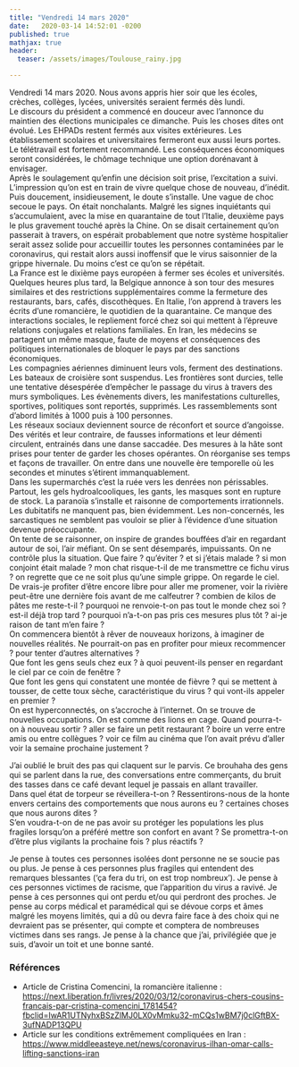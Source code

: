 ```yaml
---
title: "Vendredi 14 mars 2020"
date:   2020-03-14 14:52:01 -0200
published: true
mathjax: true
header:
  teaser: /assets/images/Toulouse_rainy.jpg

---
```


Vendredi 14 mars 2020. Nous avons appris hier soir que les écoles, crèches, collèges, lycées, universités seraient fermés dès lundi. <br>
Le discours du président a commencé en douceur avec l’annonce du maintien des élections municipales ce dimanche. Puis les choses dites ont évolué. Les EHPADs restent fermés aux visites extérieures. Les établissement scolaires et universitaires fermeront eux aussi leurs portes. Le télétravail est fortement recommandé. Les conséquences économiques seront considérées, le chômage technique une option dorénavant à envisager. <br>
Après le soulagement qu’enfin une décision soit prise, l’excitation a suivi. L’impression qu’on est en train de vivre quelque chose de nouveau, d’inédit. Puis doucement, insidieusement, le doute s’installe. Une vague de choc secoue le pays. On était nonchalants. Malgré les signes inquiétants qui s’accumulaient, avec la mise en quarantaine de tout l’Italie, deuxième pays le plus gravement touché après la Chine. On se disait certainement qu’on passerait à travers, on espérait probablement que notre système hospitalier serait assez solide pour accueillir toutes les personnes contaminées par le coronavirus, qui restait alors aussi inoffensif que le virus saisonnier de la grippe hivernale. Du moins c’est ce qu’on se répétait. <br>
La France est le dixième pays européen à fermer ses écoles et universités. Quelques heures plus tard, la Belgique annonce à son tour des mesures similaires et des restrictions supplémentaires comme la fermeture des restaurants, bars, cafés, discothèques. En Italie, l’on apprend à travers les écrits d’une romancière, le quotidien de la quarantaine. Ce manque des interactions sociales, le repliement forcé chez soi qui mettent à l’épreuve relations conjugales et relations familiales. En Iran, les médecins se partagent un même masque, faute de moyens et conséquences des politiques internationales de bloquer le pays par des sanctions économiques. <br>
Les compagnies aériennes diminuent leurs vols, ferment des destinations. Les bateaux de croisière sont suspendus. Les frontières sont durcies, telle une tentative désespérée d’empêcher le passage du virus à travers des murs symboliques. Les évènements divers, les manifestations culturelles, sportives, politiques sont reportés, supprimés. Les rassemblements sont d’abord limités à 1000 puis à 100 personnes. <br>
Les réseaux sociaux deviennent source de réconfort et source d’angoisse. Des vérités et leur contraire, de fausses informations et leur démenti circulent, entrainés dans une danse saccadée. Des mesures à la hâte sont prises pour tenter de garder les choses opérantes. On réorganise ses temps et façons de travailler. On entre dans une nouvelle ère temporelle où les secondes et minutes s’étirent immanquablement. <br>
Dans les supermarchés c’est la ruée vers les denrées non périssables. Partout, les gels hydroalcooliques, les gants, les masques sont en rupture de stock. La paranoïa s’installe et raisonne de comportements irrationnels. <br>
Les dubitatifs ne manquent pas, bien évidemment. Les non-concernés, les sarcastiques ne semblent pas vouloir se plier à l’évidence d’une situation devenue préoccupante. <br>
On tente de se raisonner, on inspire de grandes bouffées d’air en regardant autour de soi, l’air méfiant. On se sent désemparés, impuissants. On ne contrôle plus la situation. Que faire ? qu’éviter ? et si j’étais malade ? si mon conjoint était malade ? mon chat risque-t-il de me transmettre ce fichu virus ? on regrette que ce ne soit plus qu’une simple grippe. On regarde le ciel. De vrais-je profiter d’être encore libre pour aller me promener, voir la rivière peut-être une dernière fois avant de me calfeutrer ? combien de kilos de pâtes me reste-t-il ? pourquoi ne renvoie-t-on pas tout le monde chez soi ? est-il déjà trop tard ? pourquoi n’a-t-on pas pris ces mesures plus tôt ? ai-je raison de tant m’en faire ? <br>
On commencera bientôt à rêver de nouveaux horizons, à imaginer de nouvelles réalités. Ne pourrait-on pas en profiter pour mieux recommencer ? pour tenter d’autres alternatives ? <br>
Que font les gens seuls chez eux ? à quoi peuvent-ils penser en regardant le ciel par ce coin de fenêtre ? <br>
Que font les gens qui constatent une montée de fièvre ? qui se mettent à tousser, de cette toux sèche, caractéristique du virus ? qui vont-ils appeler en premier ? <br>
On est hyperconnectés, on s’accroche à l’internet. On se trouve de nouvelles occupations. On est comme des lions en cage. Quand pourra-t-on à nouveau sortir ? aller se faire un petit restaurant ? boire un verre entre amis ou entre collègues ? voir ce film au cinéma que l’on avait prévu d’aller voir la semaine prochaine justement ? <br>

J’ai oublié le bruit des pas qui claquent sur le parvis. Ce brouhaha des gens qui se parlent dans la rue, des conversations entre commerçants, du bruit des tasses dans ce café devant lequel je passais en allant travailler.<br>
Dans quel état de torpeur se réveillera-t-on ?
Ressentirons-nous de la honte envers certains des comportements que nous aurons eu ? certaines choses que nous aurons dites ?<br>
S’en voudra-t-on de ne pas avoir su protéger les populations les plus fragiles lorsqu’on a préféré mettre son confort en avant ? Se promettra-t-on d’être plus vigilants la prochaine fois ? plus réactifs ?


Je pense à toutes ces personnes isolées dont personne ne se soucie pas ou plus. Je pense à ces personnes plus fragiles qui entendent des remarques blessantes (‘ça fera du tri, on est trop nombreux’). Je pense à ces personnes victimes de racisme, que l’apparition du virus a ravivé. Je pense à ces personnes qui ont perdu et/ou qui perdront des proches. Je pense au corps médical et paramédical qui se dévoue corps et âmes malgré les moyens limités, qui a dû ou devra faire face à des choix qui ne devraient pas se présenter, qui compte et comptera de nombreuses victimes dans ses rangs. Je pense à la chance que j’ai, privilégiée que je suis, d’avoir un toit et une bonne santé.

### Références
- Article de Cristina Comencini, la romancière italienne :
https://next.liberation.fr/livres/2020/03/12/coronavirus-chers-cousins-francais-par-cristina-comencini_1781454?fbclid=IwAR1UTNyhxBSzZlMJ0LX0vMmku32-mCQs1wBM7j0clGftBX-3ufNADP13QPU 
- Article sur les conditions extrêmement compliquées en Iran : https://www.middleeasteye.net/news/coronavirus-ilhan-omar-calls-lifting-sanctions-iran 
 
